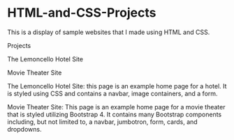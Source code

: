 # HTML-and-CSS-Projects
This is a display of sample websites that I made using HTML and CSS.

Projects

  The Lemoncello Hotel Site

  Movie Theater Site

The Lemoncello Hotel Site: this page is an example home page for a hotel.  It is styled using CSS and contains a navbar, image containers, and a form.

Movie Theater Site:  This page is an example home page for a movie theater that is styled utilizing Bootstrap 4.  It contains many Bootstrap components including, but not limited to, a navbar, jumbotron, form, cards, and dropdowns.



